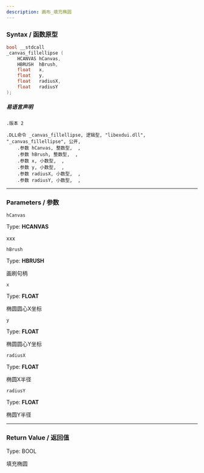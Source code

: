 ```yaml
---
description: 画布_填充椭圆
---
```


### Syntax / 函数原型

```C++
bool __stdcall 
_canvas_fillellipse (
    HCANVAS hCanvas,
    HBRUSH  hBrush,
    float   x,
    float   y,
    float   radiusX,
    float   radiusY
);
```

##### 易语言声明

```Elang
.版本 2

.DLL命令 _canvas_fillellipse, 逻辑型, "libexdui.dll", "_canvas_fillellipse", 公开, 
    .参数 hCanvas, 整数型,  , 
    .参数 hBrush, 整数型,  , 
    .参数 x, 小数型,  , 
    .参数 y, 小数型,  , 
    .参数 radiusX, 小数型,  , 
    .参数 radiusY, 小数型,  , 
```

---

### Parameters / 参数

`hCanvas`

Type: **HCANVAS**

xxx

`hBrush`

Type: **HBRUSH**

画刷句柄

`x`

Type: **FLOAT**

椭圆圆心X坐标

`y`

Type: **FLOAT**

椭圆圆心Y坐标

`radiusX`

Type: **FLOAT**

椭圆X半径

`radiusY`

Type: **FLOAT**

椭圆Y半径

---

### Return Value / 返回值

Type: BOOL

填充椭圆